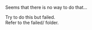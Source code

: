 Seems that there is no way to do that...

Try to do this but failed.  
Refer to the failed/ folder.
